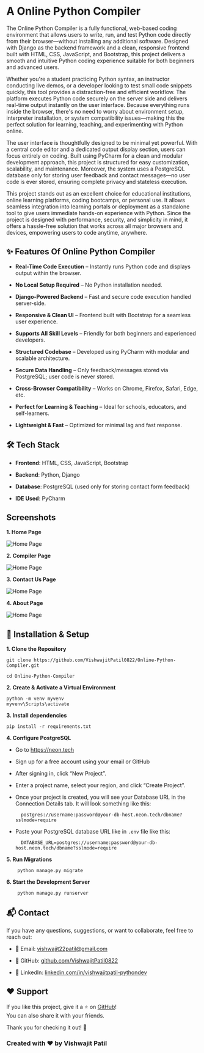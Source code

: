 # A Online Python Compiler

The Online Python Compiler is a fully functional, web-based coding environment that allows users to write, run, and test Python code directly from their browser—without installing any additional software. Designed with Django as the backend framework and a clean, responsive frontend built with HTML, CSS, JavaScript, and Bootstrap, this project delivers a smooth and intuitive Python coding experience suitable for both beginners and advanced users.

Whether you're a student practicing Python syntax, an instructor conducting live demos, or a developer looking to test small code snippets quickly, this tool provides a distraction-free and efficient workflow. The platform executes Python code securely on the server side and delivers real-time output instantly on the user interface. Because everything runs inside the browser, there's no need to worry about environment setup, interpreter installation, or system compatibility issues—making this the perfect solution for learning, teaching, and experimenting with Python online.

The user interface is thoughtfully designed to be minimal yet powerful. With a central code editor and a dedicated output display section, users can focus entirely on coding. Built using PyCharm for a clean and modular development approach, this project is structured for easy customization, scalability, and maintenance. Moreover, the system uses a PostgreSQL database only for storing user feedback and contact messages—no user code is ever stored, ensuring complete privacy and stateless execution.

This project stands out as an excellent choice for educational institutions, online learning platforms, coding bootcamps, or personal use. It allows seamless integration into learning portals or deployment as a standalone tool to give users immediate hands-on experience with Python. Since the project is designed with performance, security, and simplicity in mind, it offers a hassle-free solution that works across all major browsers and devices, empowering users to code anytime, anywhere.


## ✨ Features Of Online Python Compiler

-  **Real-Time Code Execution** – Instantly runs Python code and displays output within the browser.

-  **No Local Setup Required** – No Python installation needed.

-  **Django-Powered Backend** – Fast and secure code execution handled server-side.

-  **Responsive & Clean UI** – Frontend built with Bootstrap for a seamless user experience.

-  **Supports All Skill Levels** – Friendly for both beginners and experienced developers.

-  **Structured Codebase** – Developed using PyCharm with modular and scalable architecture.

-  **Secure Data Handling** – Only feedback/messages stored via PostgreSQL; user code is never stored.

-  **Cross-Browser Compatibility** – Works on Chrome, Firefox, Safari, Edge, etc.

-  **Perfect for Learning & Teaching** – Ideal for schools, educators, and self-learners.

-  **Lightweight & Fast** – Optimized for minimal lag and fast response.


## 🛠️ Tech Stack

- **Frontend**: HTML, CSS, JavaScript, Bootstrap  

- **Backend**: Python, Django  

- **Database**: PostgreSQL (used only for storing contact form feedback)

- **IDE Used**: PyCharm

  
## Screenshots

**1. Home Page** 

![Home Page](screenshots/home.png)

**2. Compiler Page** 

![Home Page](screenshots/compiler.png)

**3. Contact Us Page** 

![Home Page](screenshots/contact_us.png)

**4. About Page** 

![Home Page](screenshots/about_us.png)


##  🧰  Installation & Setup

**1. Clone the Repository**

   ```
git clone https://github.com/VishwajitPatil0822/Online-Python-Compiler.git

   cd Online-Python-Compiler
   ```

**2. Create & Activate a Virtual Environment**

    python -m venv myvenv
    myvenv\Scripts\activate

**3. Install dependencies**

    pip install -r requirements.txt

**4. Configure PostgreSQL**

- Go to https://neon.tech
- Sign up for a free account using your email or GitHub
- After signing in, click “New Project”.
- Enter a project name, select your region, and click “Create Project”.
- Once your project is created, you will see your Database URL in the Connection Details tab. It will look something like this:

        postgres://username:password@your-db-host.neon.tech/dbname?sslmode=require

- Paste your PostgreSQL database URL like in ```.env``` file like this:

        DATABASE_URL=postgres://username:password@your-db-host.neon.tech/dbname?sslmode=require

**5. Run Migrations**

        python manage.py migrate

**6. Start the Development Server**

        python manage.py runserver


## 📬 Contact

If you have any questions, suggestions, or want to collaborate, feel free to reach out:

- 💌 Email: [vishwajit22patil@gmail.com](mailto:vishwajit22patil@gmail.com)

- 🐙 GitHub: [github.com/VishwajitPatil0822](https://github.com/VishwajitPatil0822)

- 💼 LinkedIn: [linkedin.com/in/vishwajitpatil-pythondev](https://www.linkedin.com/in/vishwajitpatil-pythondev/)
 

## ❤️ Support

If you like this project, give it a ⭐ on [GitHub](https://github.com/VishwajitPatil0822/Online-Python-Compiler)!  
You can also share it with your friends.

Thank you for checking it out! 🚀


### Created with ❤️ by Vishwajit Patil
